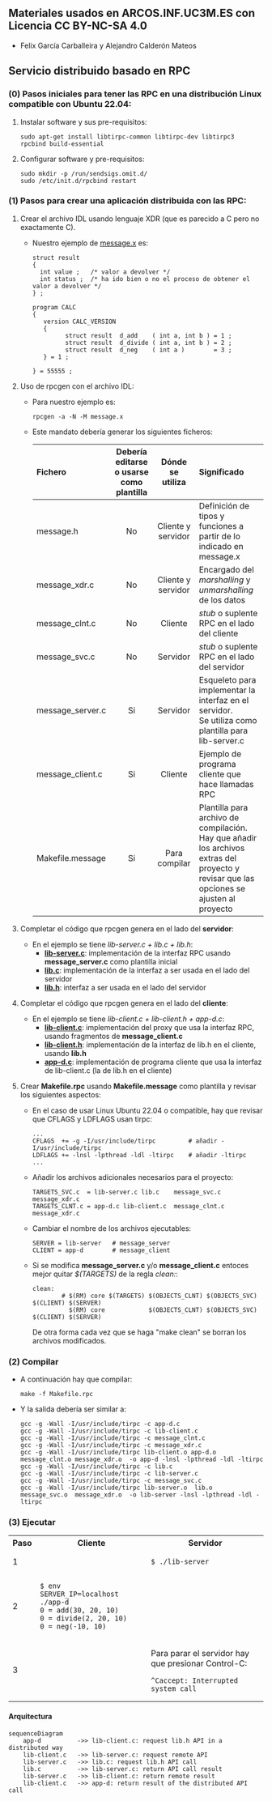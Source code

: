 
## Materiales usados en ARCOS.INF.UC3M.ES con Licencia CC BY-NC-SA 4.0
  * Felix García Carballeira y Alejandro Calderón Mateos


## Servicio distribuido basado en RPC

### (0) Pasos iniciales para tener las RPC en una distribución Linux compatible con Ubuntu 22.04:

  1) Instalar software y sus pre-requisitos:
     ```
     sudo apt-get install libtirpc-common libtirpc-dev libtirpc3  rpcbind build-essential
     ```
  2) Configurar software y pre-requisitos:
     ```
     sudo mkdir -p /run/sendsigs.omit.d/
     sudo /etc/init.d/rpcbind restart
     ```


### (1) Pasos para crear una aplicación distribuida con las RPC:

  1) Crear el archivo IDL usando lenguaje XDR (que es parecido a C pero no exactamente C).
     * Nuestro ejemplo de [message.x](message.x) es:
       ```
       struct result
       {
         int value ;   /* valor a devolver */
         int status ;  /* ha ido bien o no el proceso de obtener el valor a devolver */
       } ;

       program CALC
       {
          version CALC_VERSION
          {
                struct result  d_add    ( int a, int b ) = 1 ;
                struct result  d_divide ( int a, int b ) = 2 ;
                struct result  d_neg    ( int a )        = 3 ;
          } = 1 ;

       } = 55555 ;
       ```

  2) Uso de rpcgen con el archivo IDL:
     * Para nuestro ejemplo es:
       ```
       rpcgen -a -N -M message.x
       ```
     * Este mandato debería generar los siguientes ficheros:

       |    **Fichero**   	| **Debería editarse o usarse como plantilla**     	| **Dónde se utiliza** 	| **Significado**                                                                                                                             	|
       |:----------------	|:------------------------------------------------:	|:--------------------:	|:------------------------------------------------------------------------------------------------------------------------------------------- |
       | message.h        	|                        No                        	| Cliente y servidor   	| Definición de tipos y funciones a partir de lo indicado en message.x                                                                        	|
       | message_xdr.c    	|                        No                        	| Cliente y servidor   	| Encargado del *marshalling* y *unmarshalling* de los datos                                                                                  	|
       | message_clnt.c   	|                        No                        	| Cliente              	| *stub* o suplente RPC en el lado del cliente                                                                                                	|
       | message_svc.c    	|                        No                        	| Servidor             	| *stub* o suplente RPC en el lado del servidor                                                                                               	|
       | message_server.c 	|                        Si                        	| Servidor             	| Esqueleto para implementar la interfaz en el servidor.<br>Se utiliza como plantilla para lib-server.c                                       	|
       | message_client.c 	|                        Si                        	| Cliente              	| Ejemplo de programa cliente que hace llamadas RPC                                                                                           	|
       | Makefile.message 	|                        Si                        	| Para compilar        	| Plantilla para archivo de compilación.<br>Hay que añadir los archivos extras del proyecto y revisar que las opciones se ajusten al proyecto 	|

  3) Completar el código que rpcgen genera en el lado del **servidor**:
     * En el ejemplo se tiene *lib-server.c + lib.c + lib.h*:
       * **[lib-server.c](lib-server.c)**: implementación de la interfaz RPC usando **message_server.c** como plantilla inicial
       * **[lib.c](lib.c)**: implementación de la interfaz a ser usada en el lado del servidor
       * **[lib.h](lib.h)**: interfaz a ser usada en el lado del servidor

  4) Completar el código que rpcgen genera en el lado del **cliente**:
     * En el ejemplo se tiene *lib-client.c + lib-client.h + app-d.c*:
       * **[lib-client.c](lib-client.c)**: implementación del proxy que usa la interfaz RPC, usando fragmentos de **message_client.c**
       * **[lib-client.h](lib-client.h)**: implementación de la interfaz de lib.h en el cliente, usando **lib.h**
       * **[app-d.c](app-d.c)**: implementación de programa cliente que usa la interfaz de lib-client.c (la de lib.h en el cliente)

  5) Crear **Makefile.rpc** usando **Makefile.message** como plantilla y revisar los siguientes aspectos:
     * En el caso de usar Linux Ubuntu 22.04 o compatible, hay que revisar que CFLAGS y LDFLAGS usan tirpc:
       ```
       ...
       CFLAGS  += -g -I/usr/include/tirpc         # añadir -I/usr/include/tirpc
       LDFLAGS += -lnsl -lpthread -ldl -ltirpc    # añadir -ltirpc
       ...
       ```
     * Añadir los archivos adicionales necesarios para el proyecto:
        ```
       TARGETS_SVC.c  = lib-server.c lib.c    message_svc.c  message_xdr.c
       TARGETS_CLNT.c = app-d.c lib-client.c  message_clnt.c message_xdr.c
       ```
     * Cambiar el nombre de los archivos ejecutables:
        ```
       SERVER = lib-server   # message_server
       CLIENT = app-d        # message_client
       ```
     * Si se modifica **message_server.c** y/o **message_client.c** entoces mejor quitar *$(TARGETS)* de la regla *clean:*:
       ```
       clean:
               # $(RM) core $(TARGETS) $(OBJECTS_CLNT) $(OBJECTS_SVC) $(CLIENT) $(SERVER)
                 $(RM) core            $(OBJECTS_CLNT) $(OBJECTS_SVC) $(CLIENT) $(SERVER)
       ```
       De otra forma cada vez que se haga "make clean" se borran los archivos modificados.



### (2) Compilar

* A continuación hay que compilar:
  ```
  make -f Makefile.rpc
  ```

* Y la salida debería ser similar a:
  ```
  gcc -g -Wall -I/usr/include/tirpc -c app-d.c
  gcc -g -Wall -I/usr/include/tirpc -c lib-client.c
  gcc -g -Wall -I/usr/include/tirpc -c message_clnt.c
  gcc -g -Wall -I/usr/include/tirpc -c message_xdr.c
  gcc -g -Wall -I/usr/include/tirpc lib-client.o app-d.o message_clnt.o message_xdr.o  -o app-d -lnsl -lpthread -ldl -ltirpc
  gcc -g -Wall -I/usr/include/tirpc -c lib.c
  gcc -g -Wall -I/usr/include/tirpc -c lib-server.c
  gcc -g -Wall -I/usr/include/tirpc -c message_svc.c
  gcc -g -Wall -I/usr/include/tirpc lib-server.o  lib.o  message_svc.o  message_xdr.o  -o lib-server -lnsl -lpthread -ldl -ltirpc
  ```


### (3) Ejecutar

<html>
<table>
<tr><th>Paso</th><th>Cliente</th><th>Servidor</th></tr>
<tr>
<td>1</td>
<td></td>
<td>

```
$ ./lib-server
```

</td>
</tr>

<tr>
<td>2</td>
<td>

```
$ env SERVER_IP=localhost ./app-d
0 = add(30, 20, 10)
0 = divide(2, 20, 10)
0 = neg(-10, 10)
```

</td>
<td>

```

```

</td>
</tr>

<tr>
<td>3</td>
<td></td>
<td>

Para parar el servidor hay que presionar Control-C:

```
^Caccept: Interrupted system call
```

</td>
</tr>
</table>
</html>


#### Arquitectura

```mermaid
sequenceDiagram
    app-d          ->> lib-client.c: request lib.h API in a distributed way
    lib-client.c   ->> lib-server.c: request remote API
    lib-server.c   ->> lib.c: request lib.h API call
    lib.c          ->> lib-server.c: return API call result
    lib-server.c   ->> lib-client.c: return remote result
    lib-client.c   ->> app-d: return result of the distributed API call
```

